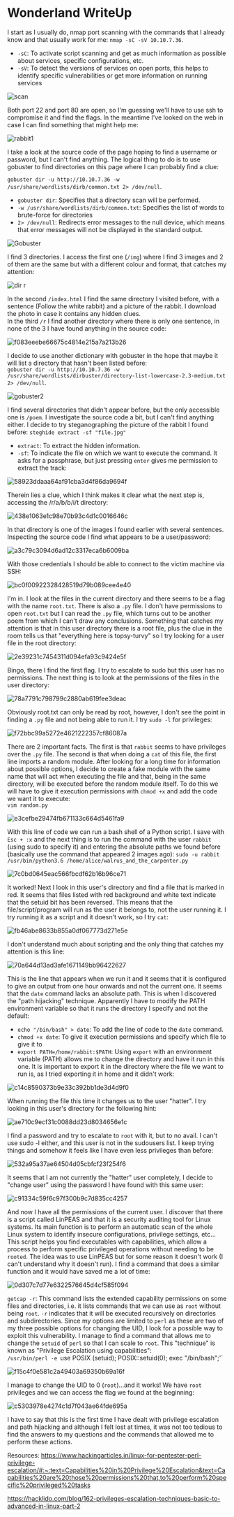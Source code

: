 # Wonderland WriteUp

I start as I usually do, nmap port scanning with the commands that I already know and that usually work for me:
`nmap -sC -sV 10.10.7.36`.
- `-sC`: To activate script scanning and get as much information as possible about services, specific configurations, etc.
- `-sV`: To detect the versions of services on open ports, this helps to identify specific vulnerabilities or get more information on running services

![scan](https://github.com/Theeraz/theraz.github.io/assets/90190970/99c1cf9e-7c0f-4ee8-abbf-5f46c878c256)

Both port 22 and port 80 are open, so I'm guessing we'll have to use ssh to compromise it and find the flags. In the meantime I've looked on the web in case I can find something that might help me:

  ![rabbit1](https://github.com/Theeraz/theraz.github.io/assets/90190970/a49f3583-d936-4f6a-9226-56c10537cc02)

I take a look at the source code of the page hoping to find a username or password, but I can't find anything. The logical thing to do is to use gobuster to find directories on this page where I can probably find a clue:  

 `gobuster dir -u http://10.10.7.36 -w /usr/share/wordlists/dirb/common.txt 2> /dev/null`.
 - `gobuster dir`: Specifies that a directory scan will be performed.
 - `-w /usr/share/wordlists/dirb/common.txt`: Specifies the list of words to brute-force for directories
 - `2> /dev/null`: Redirects error messages to the null device, which means that error messages will not be displayed in the standard output.

![Gobuster](https://github.com/Theeraz/theraz.github.io/assets/90190970/12515126-cb44-4a60-8f37-2f4582c7d916)  

I find 3 directories. I access the first one (`/img`) where I find 3 images and 2 of them are the same but with a different colour and format, that catches my attention:  

![dir r](https://github.com/Theeraz/theraz.github.io/assets/90190970/4e9cb0be-00bf-4179-8c21-9374c60302f5)  

In the second `/index.html` I find the same directory I visited before, with a sentence (Follow the white rabbit) and a picture of the rabbit. I download the photo in case it contains any hidden clues.  
In the third `/r` I find another directory where there is only one sentence, in none of the 3 I have found anything in the source code:  

![f083eeebe66675c4814e215a7a213b26](https://github.com/Theeraz/theraz.github.io/assets/90190970/73d59fac-aa8b-4b5c-af71-4677913b9d77)  

I decide to use another dictionary with gobuster in the hope that maybe it will list a directory that hasn't been listed before:  
`gobuster dir -u http://10.10.7.36 -w /usr/share/wordlists/dirbuster/directory-list-lowercase-2.3-medium.txt 2> /dev/null`.   

![gobuster2](https://github.com/Theeraz/theraz.github.io/assets/90190970/09688e98-57e7-4295-8370-4609bbb7dfd4)  

I find several directories that didn't appear before, but the only accessible one is `/poem`. I investigate the source code a bit, but I can't find anything either. I decide to try steganographing the picture of the rabbit I found before:
`steghide extract -sf "file.jpg"`
- `extract`: To extract the hidden information.
- `-sf`: To indicate the file on which we want to execute the command.
It asks for a passphrase, but just pressing ``enter`` gives me permission to extract the track:

![58923ddaaa64af91cba3d4f86da9694f](https://github.com/Theeraz/theraz.github.io/assets/90190970/4728b5de-5ac6-49f3-a714-4386b4a4d4c5)  

Therein lies a clue, which I think makes it clear what the next step is, accessing the /r/a/b/b/i/t directory:  

![438e1063e1c98e70b93c4d1c0016646c](https://github.com/Theeraz/theraz.github.io/assets/90190970/22a970bf-8d85-4ca0-a510-98d5e7595700)  

In that directory is one of the images I found earlier with several sentences. Inspecting the source code I find what appears to be a user/password:

![a3c79c3094d6ad12c3317eca6b6009ba](https://github.com/Theeraz/theraz.github.io/assets/90190970/e70404e4-329f-4c65-bfe2-93a4bff2bfca)  

With those credentials I should be able to connect to the victim machine via SSH:  

![bc0f00922328428519d79b089cee4e40](https://github.com/Theeraz/theraz.github.io/assets/90190970/cf9aadfd-84a8-433f-b165-f25cbdaacb3f)  

I'm in. I look at the files in the current directory and there seems to be a flag with the name `root.txt`. There is also a `.py` file. I don't have permissions to open `root.txt` but I can read the `.py` file, which turns out to be another poem from which I can't draw any conclusions. Something that catches my attention is that in this user directory there is a root file, plus the clue in the room tells us that "everything here is topsy-turvy" so I try looking for a user file in the root directory: 

![2e39231c7454311d094efa93c9424e5f](https://github.com/Theeraz/theraz.github.io/assets/90190970/0c54ed1d-26e4-4fcb-a196-effa4e2c55d7)  

Bingo, there I find the first flag. I try to escalate to sudo but this user has no permissions. The next thing is to look at the permissions of the files in the user directory:  

![78a7791c798799c2880ab619fee3deac](https://github.com/Theeraz/theraz.github.io/assets/90190970/986c655c-7251-46ec-b184-e9a812607c47)  

Obviously root.txt can only be read by root, however, I don't see the point in finding a `.py` file and not being able to run it. I try `sudo -l` for privileges:  

![f72bbc99a5272e4621222357cf86087a](https://github.com/Theeraz/theraz.github.io/assets/90190970/f6a08795-7041-4895-8b9f-7384d5448308)

There are 2 important facts. The first is that `rabbit` seems to have privileges over the `.py` file. The second is that when doing a `cat` of this file, the first line imports a random module. After looking for a long time for information about possible options, I decide to create a fake module with the same name that will act when executing the file and that, being in the same directory, will be executed before the random module itself. To do this we will have to give it execution permissions with `chmod +x` and add the code we want it to execute:  
`vim random.py`  

![e3cefbe29474fb671133c664d5461fa9](https://github.com/Theeraz/theraz.github.io/assets/90190970/5a41aaf9-0d6b-4295-9012-21a422867aa5)  

With this line of code we can run a bash shell of a Python script. I save with `Esc + :x` and the next thing is to run the command with the user `rabbit` (using sudo to specify it) and entering the absolute paths we found before (basically use the command that appeared 2 images ago):
`sudo -u rabbit /usr/bin/python3.6 /home/alice/walrus_and_the_carpenter.py`  

![7c0bd0645eac566fbcdf62b16b96ce71](https://github.com/Theeraz/theraz.github.io/assets/90190970/dfa6ec16-6720-4f35-ab57-705799f27dd0)  

It worked! Next I look in this user's directory and find a file that is marked in red. It seems that files listed with red background and white text indicate that the setuid bit has been reversed. This means that the file/script/program will run as the user it belongs to, not the user running it. I try running it as a script and it doesn't work, so I try `cat`:  

![fb46abe8633b855a0df067773d271e5e](https://github.com/Theeraz/theraz.github.io/assets/90190970/25d6fee9-8aaf-4824-9bac-1692baaaa85e)  

I don't understand much about scripting and the only thing that catches my attention is this line:  

![70a644d13ad3afe1671149bb96422627](https://github.com/Theeraz/theraz.github.io/assets/90190970/a3e5d8b2-458d-4325-b553-77331e02ae02)  

This is the line that appears when we run it and it seems that it is configured to give an output from one hour onwards and not the current one. It seems that the `date` command lacks an absolute path. This is when I discovered the "path hijacking" technique. Apparently I have to modify the PATH environment variable so that it runs the directory I specify and not the default:  
- `echo "/bin/bash" > date`: To add the line of code to the `date` command.  
- `chmod +x date`: To give it execution permissions and specify which file to give it to  
- `export PATH=/home/rabbit:$PATH`: Using `export` with an environment variable (PATH) allows me to change the directory and have it run in this one. It is important to export it in the directory where the file we want to run is, as I tried exporting it in home and it didn't work:  

![c14c8590373b9e33c392bb1de3d4d9f0](https://github.com/Theeraz/theraz.github.io/assets/90190970/02664787-6dcc-4a70-a181-b53b6d3e968b)  

When running the file this time it changes us to the user "hatter". I try looking in this user's directory for the following hint:  

![ae710c9ecf31c0088dd23d8034656e1c](https://github.com/Theeraz/theraz.github.io/assets/90190970/a58b1171-1143-4b4f-8097-3c570f4c3e1f)  

I find a password and try to escalate to `root` with it, but to no avail. I can't use sudo -l either, and this user is not in the sudousers list. I keep trying things and somehow it feels like I have even less privileges than before: 

![532a95a37ae64504d05cbfcf23f254f6](https://github.com/Theeraz/theraz.github.io/assets/90190970/7207ab83-edda-4d8b-9b00-0252b0c55bab)  

It seems that I am not currently the "hatter" user completely, I decide to "change user" using the password I have found with this same user:

![c91334c59f6c97f300b9c7d835cc4257](https://github.com/Theeraz/theraz.github.io/assets/90190970/8402f86d-2e7b-4ecf-ba5b-1d4ff454c447)  

And now I have all the permissions of the current user. I discover that there is a script called LinPEAS and that it is a security auditing tool for Linux systems. Its main function is to perform an automatic scan of the whole Linux system to identify insecure configurations, privilege settings, etc... This script helps you find executables with capabilities, which allow a process to perform specific privileged operations without needing to be `rooted`. The idea was to use LinPEAS but for some reason it doesn't work (I can't understand why it doesn't run). I find a command that does a similar function and it would have saved me a lot of time:  

![0d307c7d77e6322576645d4cf585f094](https://github.com/Theeraz/theraz.github.io/assets/90190970/bc55092a-898b-472c-8787-a1be417d3197)  

`getcap -r`: This command lists the extended capability permissions on some files and directories, i.e. it lists commands that we can use as `root` without being `root`. `-r` indicates that it will be executed recursively on directories and subdirectories. Since my options are limited to `perl` as these are two of my three possible options for changing the UID, I look for a possible way to exploit this vulnerability.  I manage to find a command that allows me to change the `setuid` of `perl` so that I can scale to `root`. This "technique" is known as "Privilege Escalation using capabilities":  
`/usr/bin/perl -e `use POSIX (setuid); POSIX::setuid(0); exec "/bin/bash";'`

![f15c4f0e581c2a49403a69350b69a16f](https://github.com/Theeraz/theraz.github.io/assets/90190970/1df9297d-a4fa-4287-a4aa-a8e0513579f5)

I manage to change the UID to 0 (`root`)...and it works! We have `root` privileges and we can access the flag we found at the beginning:  

![c5303978e4274c1d7f043ae64fde695a](https://github.com/Theeraz/theraz.github.io/assets/90190970/7e038f0a-86f1-45f2-af84-c2f6e58cb948)  

I have to say that this is the first time I have dealt with privilege escalation and path hijacking and although I felt lost at times, it was not too tedious to find the answers to my questions and the commands that allowed me to perform these actions.

Resources: https://www.hackingarticles.in/linux-for-pentester-perl-privilege-escalation/#:~:text=Capabilities%20in%20Privilege%20Escalation&text=Capabilities%20are%20those%20permissions%20that,to%20perform%20specific%20privileged%20tasks  

https://hacklido.com/blog/162-privileges-escalation-techniques-basic-to-advanced-in-linux-part-2



